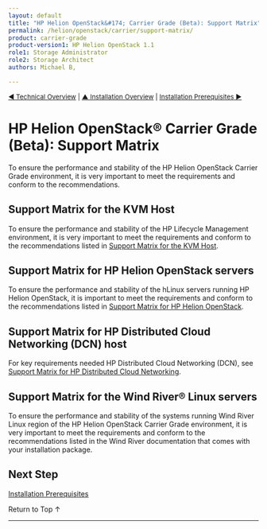 ```yaml
---
layout: default
title: "HP Helion OpenStack&#174; Carrier Grade (Beta): Support Matrix"
permalink: /helion/openstack/carrier/support-matrix/
product: carrier-grade
product-version1: HP Helion OpenStack 1.1
role1: Storage Administrator
role2: Storage Architect
authors: Michael B, 

---
```

<!--UNDER REVISION-->

<script>

function PageRefresh {
onLoad="window.refresh"
}

PageRefresh();

</script>

<p style="font-size: small;"><a href="/helion/openstack/carrier/technical-overview/">&#9664; Technical Overview</a> | <a href="/helion/openstack/carrier/install/bm/overview/">&#9650; Installation Overview</a>  | <a href="/helion/openstack/carrier/install/pb/prereqs/"> Installation Prerequisites &#9654;</a></p>


# HP Helion OpenStack&#174; Carrier Grade (Beta): Support Matrix
 
To ensure the performance and stability of the HP Helion OpenStack Carrier Grade environment, it is very important to meet the requirements and conform to the recommendations.

## Support Matrix for the KVM Host

To ensure the performance and stability of the HP Lifecycle Management environment, it is very important to meet the requirements and conform to the recommendations listed in [Support Matrix for the KVM Host](/helion/openstack/carrier/support-matrix/hlm/).


## Support Matrix for HP Helion OpenStack servers

To ensure the performance and stability of the hLinux servers running HP Helion OpenStack, it is important to meet the requirements and conform to the recommendations listed in [Support Matrix for HP Helion OpenStack](/helion/openstack/carrier/support-matrix/helion/).

## Support Matrix for HP Distributed Cloud Networking (DCN) host

For key requirements needed HP Distributed Cloud Networking (DCN), see [Support Matrix for HP Distributed Cloud Networking](/helion/openstack/carrier/support-matrix/dcn/).

## Support Matrix for the Wind River&#174; Linux servers

To ensure the performance and stability of the systems running Wind River Linux region of the HP Helion OpenStack Carrier Grade environment, it is very important to meet the requirements and conform to the recommendations listed in the Wind River documentation that comes with your installation package.

<!--
[Support Matrix for the Wind River Region](/helion/openstack/carrier/support-matrix/wr/).
-->

## Next Step

[Installation Prerequisites](/helion/openstack/carrier/install/pb/prereqs/)

<a href="#top" style="padding:14px 0px 14px 0px; text-decoration: none;"> Return to Top &#8593; </a>

----
